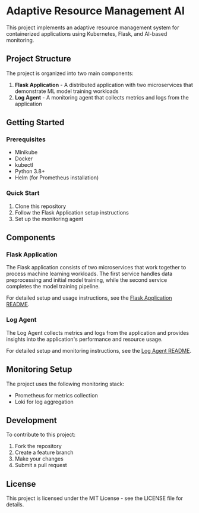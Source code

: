 # Adaptive Resource Management AI

This project implements an adaptive resource management system for containerized applications using Kubernetes, Flask, and AI-based monitoring.

## Project Structure

The project is organized into two main components:

1. **Flask Application** - A distributed application with two microservices that demonstrate ML model training workloads
2. **Log Agent** - A monitoring agent that collects metrics and logs from the application

## Getting Started

### Prerequisites
- Minikube
- Docker
- kubectl
- Python 3.8+
- Helm (for Prometheus installation)

### Quick Start

1. Clone this repository
2. Follow the Flask Application setup instructions
3. Set up the monitoring agent

## Components

### Flask Application

The Flask application consists of two microservices that work together to process machine learning workloads. The first service handles data preprocessing and initial model training, while the second service completes the model training pipeline.

For detailed setup and usage instructions, see the [Flask Application README](flask-app/README.md).

### Log Agent

The Log Agent collects metrics and logs from the application and provides insights into the application's performance and resource usage.

For detailed setup and monitoring instructions, see the [Log Agent README](log-agent/README.md).

## Monitoring Setup

The project uses the following monitoring stack:
- Prometheus for metrics collection
- Loki for log aggregation

## Development

To contribute to this project:

1. Fork the repository
2. Create a feature branch
3. Make your changes
4. Submit a pull request

## License

This project is licensed under the MIT License - see the LICENSE file for details.
